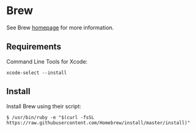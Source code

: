 # Brew

See Brew [homepage](http://brew.sh/) for more information.

## Requirements

Command Line Tools for Xcode:

```
xcode-select --install
```

## Install

Install Brew using their script:

```
$ /usr/bin/ruby -e "$(curl -fsSL https://raw.githubusercontent.com/Homebrew/install/master/install)"
```
